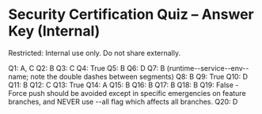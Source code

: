 # Security Certification Quiz – Answer Key (Internal)

Restricted: Internal use only. Do not share externally.

Q1: A, C
Q2: B
Q3: C
Q4: True
Q5: B
Q6: D
Q7: B (runtime--service--env--name; note the double dashes between segments)
Q8: B
Q9: True
Q10: D
Q11: B
Q12: C
Q13: True
Q14: A
Q15: B
Q16: B
Q17: B
Q18: B
Q19: False - Force push should be avoided except in specific emergencies on feature branches, and NEVER use --all flag which affects all branches.
Q20: D
